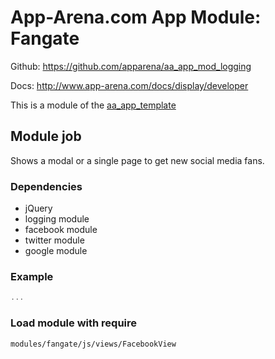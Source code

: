 # App-Arena.com App Module: Fangate
Github: https://github.com/apparena/aa_app_mod_logging

Docs:   http://www.app-arena.com/docs/display/developer

This is a module of the [aa_app_template](https://github.com/apparena/aa_app_template)

## Module job
Shows a modal or a single page to get new social media fans.

### Dependencies
* jQuery
* logging module
* facebook module
* twitter module
* google module

### Example
```javascript
...
```

### Load module with require
```
modules/fangate/js/views/FacebookView
```